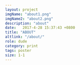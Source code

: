 ```yaml
---
layout: project
imgName: "about1.png"
imgName2: "about2.png"
description: "about"
date:   2017-4-28 15:37:43 +0800
title: "ABOUT"
altlink: "/about/"
role: dude
category: print
tags: poster
size: 1-1
---
```






